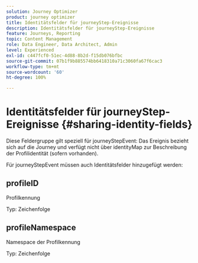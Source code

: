 ```yaml
---
solution: Journey Optimizer
product: journey optimizer
title: Identitätsfelder für journeyStep-Ereignisse
description: Identitätsfelder für journeyStep-Ereignisse
feature: Journeys, Reporting
topic: Content Management
role: Data Engineer, Data Architect, Admin
level: Experienced
exl-id: c447fcf0-51ec-4d88-8b2d-f15db076bfbc
source-git-commit: 07b1f9b885574bb6418310a71c3060fa67f6cac3
workflow-type: tm+mt
source-wordcount: '60'
ht-degree: 100%

---
```


# Identitätsfelder für journeyStep-Ereignisse {#sharing-identity-fields}

Diese Feldergruppe gilt speziell für journeyStepEvent: Das Ereignis bezieht sich auf die Journey und verfügt nicht über identityMap zur Beschreibung der Profilidentität (sofern vorhanden).

Für journeyStepEvent müssen auch Identitätsfelder hinzugefügt werden:

## profileID

Profilkennung

Typ: Zeichenfolge

## profileNamespace

Namespace der Profilkennung

Typ: Zeichenfolge
